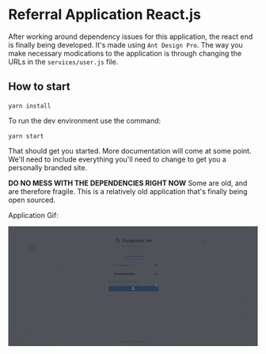 # Referral Application React.js


After working around dependency issues for this application, the react end is finally being developed. It's made using `Ant Design Pro`. The way you make necessary modications to the application is through changing the URLs in the `services/user.js` file.


## How to start

```
yarn install
```

To run the dev environment use the command:

```
yarn start
```

That should get you started. More documentation will come at some point. We'll need to include everything you'll need to change to get you  a personally branded site.


**DO NO MESS WITH THE DEPENDENCIES RIGHT NOW**
Some are old, and are therefore fragile. This is a relatively old application that's finally being open sourced.


Application Gif:

![How It Looks](referral-peek.gif)
